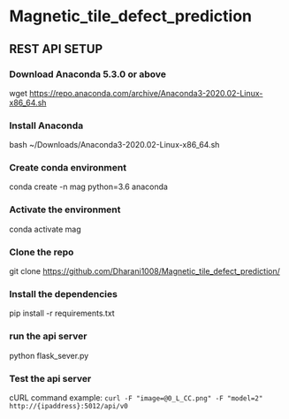 # Magnetic_tile_defect_prediction

## REST API SETUP
### Download Anaconda 5.3.0 or above
wget https://repo.anaconda.com/archive/Anaconda3-2020.02-Linux-x86_64.sh
### Install Anaconda
bash ~/Downloads/Anaconda3-2020.02-Linux-x86_64.sh

### Create conda environment
conda create -n mag python=3.6 anaconda

### Activate the environment
conda activate mag

### Clone the repo
git clone https://github.com/Dharani1008/Magnetic_tile_defect_prediction/

### Install the dependencies
pip install -r requirements.txt

### run the api server
python flask_sever.py

### Test the api server

cURL command example:
`curl -F "image=@0_L_CC.png" -F "model=2"  http://{ipaddress}:5012/api/v0`



